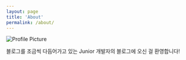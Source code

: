 ```yaml
---
layout: page
title: 'About'
permalink: /about/
---
```


<img src="{{ site.baseurl }}/assets/profile_rose.png" title="Profile Picture" class="profile">


블로그를 조금씩 다듬어가고 있는 Junior 개발자의 블로그에 오신 걸 환영합니다!

